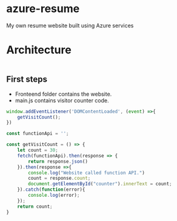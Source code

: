 # azure-resume
My own resume website built using Azure services

# Architecture

```image

```

## First steps

- Fronteend folder contains the website.
- main.js contains visitor counter code.

```js
window.addEventListener('DOMContentLoaded', (event) =>{
    getVisitCount();
})

const functionApi = '';

const getVisitCount = () => {
    let count = 30;
    fetch(functionApi).then(response => {
        return response.json()
    }).then(response =>{
        console.log("Website called function API.")
        count = response.count;
        document.getElementById("counter").innerText = count;
    }).catch(function(error){
        console.log(error);
    });
    return count;
}
```